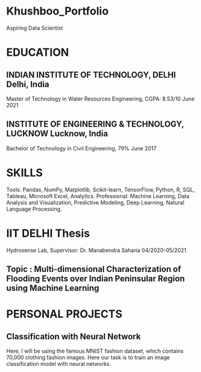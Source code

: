# Khushboo_Portfolio
Aspiring Data Scientist 

# EDUCATION
## INDIAN INSTITUTE OF TECHNOLOGY, DELHI Delhi, India
Master of Technology in Water Resources Engineering, CGPA: 8.53/10 June 2021
## INSTITUTE OF ENGINEERING & TECHNOLOGY, LUCKNOW Lucknow, India
Bachelor of Technology in Civil Engineering, 79% June 2017

# SKILLS
Tools: Pandas, NumPy, Matplotlib, Scikit-learn, TensorFlow, Python, R, SQL, Tableau, Microsoft Excel, Analytics.
Professional: Machine Learning, Data Analysis and Visualization, Predictive Modeling, Deep Learning, Natural Language 
Processing.

# IIT DELHI Thesis
Hydrosense Lab, Supervisor: Dr. Manabendra Saharia 04/2020-05/2021
## Topic : Multi-dimensional Characterization of Flooding Events over Indian Peninsular Region using Machine Learning

# PERSONAL PROJECTS 

## Classification with Neural Network 

Here, I will be using the famous MNIST fashion dataset, which contains 70,000 clothing fashion images. Here our task is to train an image classification model with neural networks.

## 
